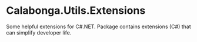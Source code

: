 # Calabonga.Utils.Extensions
Some helpful extensions for C#.NET. Package contains extensions (C#) that can simplify developer life.
